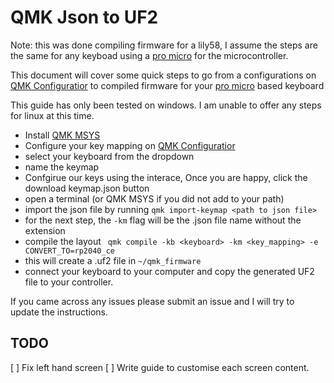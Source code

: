 # QMK Json to UF2

Note: this was done compiling firmware for a lily58, I assume the steps are the same for any keyboad using a [pro micro](https://mechboards.co.uk/products/pro-micro-5v?_pos=1&_sid=de804ae38&_ss=r) for the microcontroller. 

This document will cover some quick steps to go from a configurations on [QMK Configuratior](https://config.qmk.fm) to compiled firmware for your [pro micro](https://mechboards.co.uk/products/pro-micro-5v?_pos=1&_sid=de804ae38&_ss=r) based keyboard

This guide has only been tested on windows. I am unable to offer any steps for linux at this time. 
 
 - Install [QMK MSYS](https://msys.qmk.fm/)
 - Configure your key mapping on [QMK Configuratior](https://config.qmk.fm)
 - select your keyboard from the dropdown
 - name the keymap
 - Confgirue our keys using the interace, Once you are happy, click the download keymap.json button
 - open a terminal (or QMK MSYS if you did not add to your path)
 - import the json file by running  `qmk import-keymap <path to json file>`
 - for the next step, the `-km` flag will be the .json file name without the extension
 - compile the layout ` qmk compile -kb <keyboard> -km <key_mapping> -e CONVERT_TO=rp2040_ce`
 - this will create a .uf2 file in `~/qmk_firmware`
 - connect your keyboard to your computer and copy the generated UF2 file to your controller.


If you came across any issues please submit an issue and I will try to update the instructions. 

 ## TODO
  [ ] Fix left hand screen
  [ ] Write guide to customise each screen content.   
